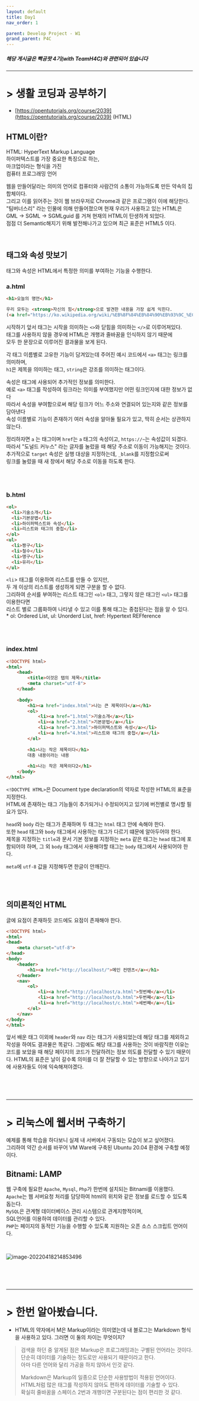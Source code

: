 ```yaml
---
layout: default
title: Day1
nav_order: 1

parent: Develop Project - W1
grand_parent: P4C
---
```


##### 해당 게시글은 빡공팟 4기(with TeamH4C)와 관련되어 있습니다

-----

# > 생활 코딩과 공부하기

- [https://opentutorials.org/course/2039](https://opentutorials.org/course/2039) (HTML)



## HTML이란?

HTML: HyperText Markup Language  
하이퍼텍스트를 가장 중요한 특징으로 하는,  
마크업이라는 형식을 가진  
컴퓨터 프로그래밍 언어

웹을 만들어달라는 의미의 언어로 컴퓨터와 사람간의 소통이 가능하도록 만든 약속의 집합체이다.  
그리고 이를 읽어주는 것이 웹 브라우저로 Chrome과 같은 프로그램이 이에 해당한다.  
"팀버너스리" 라는 인물에 의해 만들어졌으며 현재 우리가 사용하고 있는 HTML은  
GML -> SGML -> SGMLguid 를 거쳐 현재의 HTML이 탄생하게 되었다.  
점점 더 Semantic해지기 위해 발전해나가고 있으며 최근 표준은 HTML5 이다.

<br>

## 태그와 속성 맛보기
태그와 속성은 HTML에서 특정한 의미를 부여하는 기능을 수행한다.  


### a.html

```html
<h1>오늘의 명언</h1>

우리 모두는 <strong>자신의 힘</strong>으로 발견한 내용을 가장 쉽게 익힌다.
(<a href="https://ko.wikipedia.org/wiki/%EB%8F%84%EB%84%90%EB%93%9C_%EC%BB%A4%EB%88%84%EC%8A%A4" target="_blank" title="전설적인 프로그래머">도널드 커누스</a>)
```
시작하기 앞서 태그는 시작을 의미하는 `<>`와 닫힘을 의미하는 `</>`로 이루어져있다.  
태그를 사용하지 않을 경우에 HTML은 개행과 줄바꿈을 인식하지 않기 때문에  
모두 한 문장으로 이루어진 결과물을 보게 된다.

각 태그 이름별로 고유한 기능이 담겨있는데  주어진 예시 코드에서 `<a>` 태그는 링크를 의미하며,  
`h1`은 제목을 의미하는 태그, `string`은 강조를 의미하는 태그이다.

속성은 태그에 사용되어 추가적인 정보를 의미한다.  
예로 `<a>` 태그를 작성하여 링크라는 의미를 부여했지만 어떤 링크인지에 대한 정보가 없다  
따라서 속성을 부여함으로써 해당 링크가 어느 주소와 연결되어 있는지와 같은 정보를 담아낸다  
속성 이름별로 기능이 존재하기 여러 속성을 알아둘 필요가 있고, 딱히 순서는 상관하지 않는다.

정리하자면 `a` 는 태그이며 `href`는 `a` 태그의 속성이고,  `https://~`는 속성값이 되겠다.  
따라서 "도널드 커누스" 라는 글자를 눌렀을 때 해당 주소로 이동이 가능해지는 것이다.  
추가적으로 `target` 속성은 실행 대상을 지정하는데, `_blank`를 지정함으로써  
링크를 눌렀을 때 새 창에서 해당 주소로 이동을 하도록 한다.

<br><br>

### b.html

```html
<ol>
  <li>기술소개</li>
  <li>기본문볍</li>
  <li>하이퍼텍스트와 속성</li>
  <li>리스트와 태그의 중첩</li>
</ol>
<ul>
  <li>짱구</li>
  <li>철수</li>
  <li>맹구</li>
  <li>유리</li>
</ul>
```

`<li`> 태그를 이용하여 리스트를 만들 수 있지만,  
두 개 이상의 리스트를 생성하게 되면 구분을 할 수 없다.  
그리하여 순서를 부여하는 리스트 태그인 `<ol>` 태그, 그렇지 않은 태그인 `<ul>` 태그를 이용한다면  
리스트 별로 그룹화하여 나타낼 수 있고 이를 통해 태그는 중첩된다는 점을 알 수 있다.   
\* ol: Ordered List, ul: Unorderd List, href: Hypertext REFference

<br><br>

### index.html

```html
<!DOCTYPE html>
<html>
    <head>
    	<title>이것은 탭의 제목</title>
	    <meta charset="utf-8">
	</head>
  
	<body>
		<h1><a href="index.html">나는 큰 제목이다</a></h1>
		<ol>
			<li><a href="1.html">기술소개</a></li>
			<li><a href="2.html">기본문법</a></li>
			<li><a href="3.html">하이퍼텍스트와 속성</a></li>
			<li><a href="4.html">리스트와 태그의 중첩</a></li>
		</ol>
    
		<h1>나는 작은 제목이다</h1>
		대충 내용이라는 내용
    
		<h1>나는 작은 제목이다2</h1>
	</body>
</html>
```

`<!DOCTYPE HTML>`은 Document type declaration의 약자로 작성한 HTML의 표준을 지정한다.  
HTML에 존재하는 태그 기능들이 추가되거나 수정되어지고 있기에 버전별로 명시할 필요가 있다. 

`head`와 `body` 라는 태그가 존재하며 두 태그는 `html` 태그 안에 속해야 한다.  
또한 `head` 태그와 `body` 태그에서 사용하는 태그가 다르기 떄문에 알아두어야 한다.  
제목을 지정하는 `title`과 문서 기본 정보를 지정하는 `meta` 같은 태그는 `head` 태그에 포함되어야 하며,  그 외 `body` 태그에서 사용해야할 태그는 `body` 태그에서 사용되어야 한다.

`meta`에 `utf-8` 값을 지정해두면 한글이 안깨진다.

<br><br>

## 의미론적인 HTML

글에 요점이 존재하듯 코드에도 요점이 존재해야 한다.

```html
<!DOCTYPE html>
<html>
<head>
 	<meta charset="utf-8">
</head>
<body>
	<header>
		<h1><a href="http://localhost/">메인 컨텐츠</a></h1>
	</header>
	<nav>
		<ol>
			<li><a href="http://localhost/a.html">첫번째</a></li>
			<li><a href="http://localhost/b.html">두번째</a></li>
			<li><a href="http://localhost/c.html">세번째</a></li>              
		</ol>
	</nav>
</body>
</html>
```

앞서 배운 태그 이외에 `header`와 `nav` 라는 태그가 사용되었는데 해당 태그를 제외하고 작성을 하여도 결과물은 똑같다. 그럼에도 해당 태그를 사용하는 것이 바람직한 이유는 코드를 보았을 때 해당 페이지의 코드가 전달하려는 정보 의도를 전달할 수 있기 때문이다. HTML의 표준은 날이 갈수록 의미를 더 잘 전달할 수 있는 방향으로 나아가고 있기에 사용자들도 이에 익숙해져야겠다.



<br><br><br>

-----



# > 리눅스에 웹서버 구축하기

예제를 통해 학습을 하다보니 실제 내 서버에서 구동되는 모습이 보고 싶어졌다.  
그리하여 약간 순서를 바꾸어 VM Ware에 구축된 Ubuntu 20.04 환경에 구축할 예정이다.

## Bitnami: LAMP  

웹 구축에 필요한 `Apache`, `Mysql`, `Php`가 한번에 설치되는 Bitnami를 이용했다.  
`Apache`는 웹 서버요청 처리를 담당하여 html의 위치와 같은 정보를 로드할 수 있도록 돕는다.   
`MySQL`은 관계형 데이터베이스 관리 시스템으로 관계지향적이며,   
SQL언어를 이용하여 데이터를 관리할 수 있다.  
`PHP`는 페이지의 동적인 기능을 수행할 수 있도록 지원하는 오픈 소스 스크립트 언어이다.  

<br>


![image-20220418214853496](../img/image-20220418214853496.png)



<br><br><br>

------

#  > 한번 알아봤습니다.

- HTML의 약자에서 M은 Markup이라는 의미였는데 내 블로그는 Markdown 형식을 사용하고 있다. 
  그러면 이 둘의 차이는 무엇이지?

> 검색을 하던 중 알게된 점은 Markup은 프로그래밍과는 구별된 언어라는 것이다.  
> 단순히 데이터를 기술하는 정도로만 사용되기 때문이라고 한다.  
> 아마 다른 언어와 달리 가공을 하지 않아서 인것 같다.
>
> Markdown은 Markup의 일종으로 단순한 사용방법이 적용된 언어이다.  
> HTML처럼 많은 태그를 작성하지 않아도 편하게 데이터를 기술할 수 있다.  
> 확실히 줄바꿈을 스페이스 2번과 개행이면 구분된다는 점이 편리한 것 같다.





